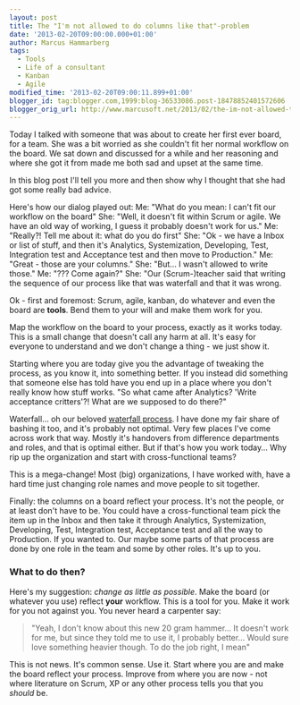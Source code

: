 ```yaml
---
layout: post
title: The "I'm not allowed to do columns like that"-problem
date: '2013-02-20T09:00:00.000+01:00'
author: Marcus Hammarberg
tags:
  - Tools
  - Life of a consultant
  - Kanban
  - Agile
modified_time: '2013-02-20T09:00:11.899+01:00'
blogger_id: tag:blogger.com,1999:blog-36533086.post-18478852401572606
blogger_orig_url: http://www.marcusoft.net/2013/02/the-im-not-allowed-to-do-columns-like.html
---
```



<div dir="ltr" style="text-align: left;" trbidi="on">

Today I talked with someone that was about to create her first ever
board, for a team. She was a bit worried as she couldn't fit her normal
workflow on the board. We sat down and discussed for a while and her
reasoning and where she got it from made me both sad and upset at the
same time.

In this blog post I'll tell you more and then show why I thought that
she had got some really bad advice.

Here's how our dialog played out:
Me: "What do you mean: I can't fit our workflow on the board"
She: "Well, it doesn't fit within Scrum or agile. We have an old way of
working, I guess it probably doesn't work for us."
Me: "Really?! Tell me about it: what do you do first"
She: "Ok - we have a Inbox or list of stuff, and then it's Analytics,
Systemization, Developing, Test, Integration test and Acceptance test
and then move to Production."
Me: "Great - those are your columns."
She: "But… I wasn't allowed to write those."
Me: "??? Come again?"
She: "Our (Scrum-)teacher said that writing the sequence of our process
like that was waterfall and that it was wrong.

Ok - first and foremost: Scrum, agile, kanban, do whatever and even the
board are **tools**. Bend them to your will and make them work for
you.

Map the workflow on the board to your process, exactly as it works
today. This is a small change that doesn't call any harm at all. It's
easy for everyone to understand and we don't change a thing - we just
show it.

Starting where you are today give you the advantage of tweaking the
process, as you know it, into something better. If you instead did
something that someone else has told have you end up in a place where
you don't really know how stuff works. "So what came after Analytics?
'Write acceptance critters'?! What are we supposed to do there?"

Waterfall… oh our beloved
<a href="http://en.wikipedia.org/wiki/Waterfall_model"
target="_blank">waterfall process</a>. I have done my fair share of
bashing it too, and it's probably not optimal. Very few places I've come
across work that way. Mostly it's handovers from difference departments
and roles, and that is optimal either. But if that's how you work today…
Why rip up the organization and start with cross-functional teams?

This is a mega-change! Most (big) organizations, I have worked with,
have a hard time just changing role names and move people to sit
together.

Finally: the columns on a board reflect your process. It's not the
people, or at least don't have to be. You could have a cross-functional
team pick the item up in the Inbox and then take it through Analytics,
Systemization, Developing, Test, Integration test, Acceptance test and
all the way to Production. If you wanted to. Our maybe some parts of
that process are done by one role in the team and some by other roles.
It's up to you.

### What to do then?

Here's my suggestion: *change as little as possible*. Make the board (or
whatever you use) reflect **your** workflow. This is a tool for you.
Make it work for you not against you. You never heard a carpenter say:

> "Yeah, I don't know about this new 20 gram hammer... It doesn't work
> for me, but since they told me to use it, I probably better... Would
> sure love something heavier though. To do the job right, I mean"

<div>

This is not news. It's common sense. Use it. Start where you are and
make the board reflect your process. Improve from where you are now -
not where literature on Scrum, XP or any other process tells you that
you *should* be.

</div>

</div>
